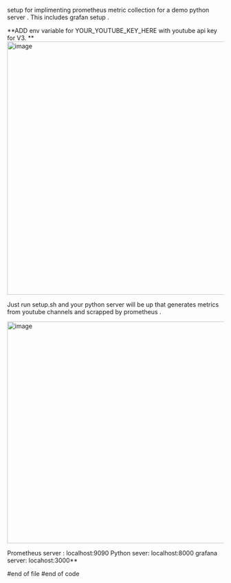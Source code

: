 setup for implimenting prometheus metric collection for a demo python server . This includes grafan setup .


**ADD env variable for YOUR_YOUTUBE_KEY_HERE with youtube api key for V3. 
**<img width="588" alt="image" src="https://github.com/chandan-kotwal/prometheus-python-setup-example/assets/32790452/a8ded046-236a-4efa-b83d-9a72e2c08e57">


Just run setup.sh and your python server will be up that generates metrics from youtube channels and scrapped by prometheus .


<img width="515" alt="image" src="https://github.com/chandan-kotwal/prometheus-python-setup-example/assets/32790452/89bf2947-0c4b-41a0-b2f7-4d6d51cbbca9">


Prometheus server : localhost:9090
Python sever: localhost:8000
grafana server: locahost:3000**

#end of file 
#end of code


